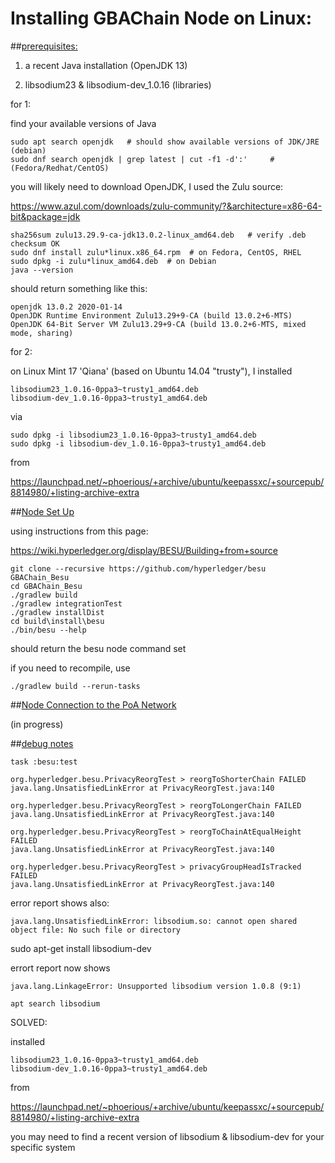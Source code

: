 # Installing GBAChain Node on Linux:

##<u>prerequisites:</u>

1) a recent Java installation (OpenJDK 13)

2) libsodium23 & libsodium-dev_1.0.16 (libraries)

for 1:

find your available versions of Java

    sudo apt search openjdk   # should show available versions of JDK/JRE (debian)
    sudo dnf search openjdk | grep latest | cut -f1 -d':'     # (Fedora/Redhat/CentOS)
    
you will likely need to download OpenJDK, I used the Zulu source:

https://www.azul.com/downloads/zulu-community/?&architecture=x86-64-bit&package=jdk

    sha256sum zulu13.29.9-ca-jdk13.0.2-linux_amd64.deb   # verify .deb checksum OK
    sudo dnf install zulu*linux.x86_64.rpm  # on Fedora, CentOS, RHEL
    sudo dpkg -i zulu*linux_amd64.deb  # on Debian 
    java --version 
    
should return something like this:
  
    openjdk 13.0.2 2020-01-14
    OpenJDK Runtime Environment Zulu13.29+9-CA (build 13.0.2+6-MTS)
    OpenJDK 64-Bit Server VM Zulu13.29+9-CA (build 13.0.2+6-MTS, mixed mode, sharing)

for 2:
    
on Linux Mint 17 'Qiana' (based on Ubuntu 14.04 "trusty"), I installed

    libsodium23_1.0.16-0ppa3~trusty1_amd64.deb 
    libsodium-dev_1.0.16-0ppa3~trusty1_amd64.deb

via 

    sudo dpkg -i libsodium23_1.0.16-0ppa3~trusty1_amd64.deb
    sudo dpkg -i libsodium-dev_1.0.16-0ppa3~trusty1_amd64.deb     
    
from 

https://launchpad.net/~phoerious/+archive/ubuntu/keepassxc/+sourcepub/8814980/+listing-archive-extra


##<u>Node Set Up</u>

using instructions from this page:

https://wiki.hyperledger.org/display/BESU/Building+from+source

    git clone --recursive https://github.com/hyperledger/besu GBAChain_Besu
    cd GBAChain_Besu
    ./gradlew build 
    ./gradlew integrationTest
    ./gradlew installDist
    cd build\install\besu
    ./bin/besu --help

should return the besu node command set

if you need to recompile, use

    ./gradlew build --rerun-tasks  
   



##<u>Node Connection to the PoA Network</u>


(in progress)



   
   
   
   
   
##<u>debug notes</u>

    task :besu:test

    org.hyperledger.besu.PrivacyReorgTest > reorgToShorterChain FAILED
    java.lang.UnsatisfiedLinkError at PrivacyReorgTest.java:140

    org.hyperledger.besu.PrivacyReorgTest > reorgToLongerChain FAILED
    java.lang.UnsatisfiedLinkError at PrivacyReorgTest.java:140

    org.hyperledger.besu.PrivacyReorgTest > reorgToChainAtEqualHeight FAILED
    java.lang.UnsatisfiedLinkError at PrivacyReorgTest.java:140

    org.hyperledger.besu.PrivacyReorgTest > privacyGroupHeadIsTracked FAILED
    java.lang.UnsatisfiedLinkError at PrivacyReorgTest.java:140


error report shows also:  
  
    java.lang.UnsatisfiedLinkError: libsodium.so: cannot open shared object file: No such file or directory

sudo apt-get install libsodium-dev

errort report now shows

    java.lang.LinkageError: Unsupported libsodium version 1.0.8 (9:1)

    apt search libsodium
    
SOLVED: 


installed

    libsodium23_1.0.16-0ppa3~trusty1_amd64.deb 
    libsodium-dev_1.0.16-0ppa3~trusty1_amd64.deb

from 

https://launchpad.net/~phoerious/+archive/ubuntu/keepassxc/+sourcepub/8814980/+listing-archive-extra

you may need to find a recent version of libsodium & libsodium-dev for your specific system

    
    
    
    
    
    
    
    
    
    
    
    
    
    
    
    
    
    
    
    
    
    
    
    
    
    
    
    
    
    

